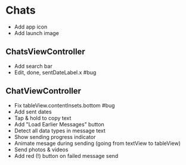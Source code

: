 # Chats

* Add app icon
* Add launch image

## ChatsViewController

* Add search bar
* Edit, done, sentDateLabel.x #bug

## ChatViewController

* Fix tableView.contentInsets.bottom #bug
* Add sent dates
* Tap & hold to copy text
* Add "Load Earlier Messages" button
* Detect all data types in message text
* Show sending progress indicator
* Animate mesage during sending (going from textView to tableView)
* Send photos & videos
* Add red (!) button on failed message send
